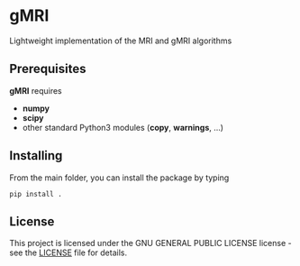 # gMRI
Lightweight implementation of the MRI and gMRI algorithms

## Prerequisites
**gMRI** requires
* **numpy**
* **scipy**
* other standard Python3 modules (**copy**, **warnings**, ...)

## Installing
From the main folder, you can install the package by typing
```
pip install .
```

## License
This project is licensed under the GNU GENERAL PUBLIC LICENSE license - see the [LICENSE](LICENSE) file for details.
